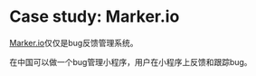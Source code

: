 # Case study: Marker.io

[Marker.io](https://marker.io/)仅仅是bug反馈管理系统。

在中国可以做一个bug管理小程序，用户在小程序上反馈和跟踪bug。




